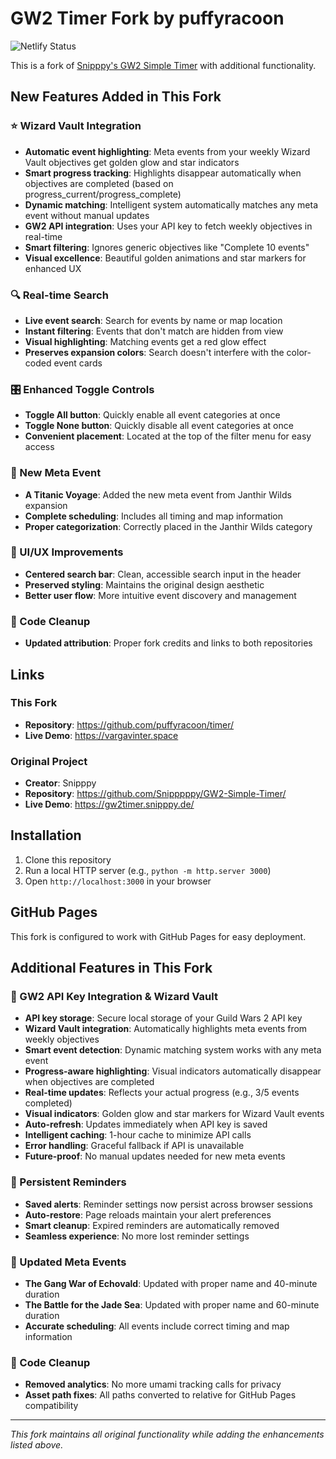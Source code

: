 # GW2 Timer Fork by puffyracoon

![Netlify Status](https://api.netlify.com/api/v1/badges/3482cc61-6566-49de-957c-2e42d6981e27/deploy-status)

This is a fork of [Snipppy's GW2 Simple Timer](https://github.com/Snipppppy/GW2-Simple-Timer/) with additional functionality.

## New Features Added in This Fork

### ⭐ Wizard Vault Integration
- **Automatic event highlighting**: Meta events from your weekly Wizard Vault objectives get golden glow and star indicators
- **Smart progress tracking**: Highlights disappear automatically when objectives are completed (based on progress_current/progress_complete)
- **Dynamic matching**: Intelligent system automatically matches any meta event without manual updates
- **GW2 API integration**: Uses your API key to fetch weekly objectives in real-time
- **Smart filtering**: Ignores generic objectives like "Complete 10 events"
- **Visual excellence**: Beautiful golden animations and star markers for enhanced UX

### 🔍 Real-time Search
- **Live event search**: Search for events by name or map location
- **Instant filtering**: Events that don't match are hidden from view
- **Visual highlighting**: Matching events get a red glow effect
- **Preserves expansion colors**: Search doesn't interfere with the color-coded event cards

### 🎛️ Enhanced Toggle Controls
- **Toggle All button**: Quickly enable all event categories at once
- **Toggle None button**: Quickly disable all event categories at once
- **Convenient placement**: Located at the top of the filter menu for easy access

### 🌊 New Meta Event
- **A Titanic Voyage**: Added the new meta event from Janthir Wilds expansion
- **Complete scheduling**: Includes all timing and map information
- **Proper categorization**: Correctly placed in the Janthir Wilds category

### 🎨 UI/UX Improvements
- **Centered search bar**: Clean, accessible search input in the header
- **Preserved styling**: Maintains the original design aesthetic
- **Better user flow**: More intuitive event discovery and management

### 🧹 Code Cleanup
- **Updated attribution**: Proper fork credits and links to both repositories

## Links

### This Fork
- **Repository**: https://github.com/puffyracoon/timer/
- **Live Demo**: https://vargavinter.space

### Original Project
- **Creator**: Snipppy
- **Repository**: https://github.com/Snipppppy/GW2-Simple-Timer/
- **Live Demo**: https://gw2timer.snipppy.de/

## Installation
1. Clone this repository
2. Run a local HTTP server (e.g., `python -m http.server 3000`)
3. Open `http://localhost:3000` in your browser

## GitHub Pages
This fork is configured to work with GitHub Pages for easy deployment.

## Additional Features in This Fork

### 🔑 GW2 API Key Integration & Wizard Vault
- **API key storage**: Secure local storage of your Guild Wars 2 API key
- **Wizard Vault integration**: Automatically highlights meta events from weekly objectives
- **Smart event detection**: Dynamic matching system works with any meta event
- **Progress-aware highlighting**: Visual indicators automatically disappear when objectives are completed
- **Real-time updates**: Reflects your actual progress (e.g., 3/5 events completed)
- **Visual indicators**: Golden glow and star markers for Wizard Vault events
- **Auto-refresh**: Updates immediately when API key is saved
- **Intelligent caching**: 1-hour cache to minimize API calls
- **Error handling**: Graceful fallback if API is unavailable
- **Future-proof**: No manual updates needed for new meta events

### 🔔 Persistent Reminders
- **Saved alerts**: Reminder settings now persist across browser sessions
- **Auto-restore**: Page reloads maintain your alert preferences
- **Smart cleanup**: Expired reminders are automatically removed
- **Seamless experience**: No more lost reminder settings

### 🌊 Updated Meta Events
- **The Gang War of Echovald**: Updated with proper name and 40-minute duration
- **The Battle for the Jade Sea**: Updated with proper name and 60-minute duration
- **Accurate scheduling**: All events include correct timing and map information

### 🧹 Code Cleanup
- **Removed analytics**: No more umami tracking calls for privacy
- **Asset path fixes**: All paths converted to relative for GitHub Pages compatibility

---

*This fork maintains all original functionality while adding the enhancements listed above.*